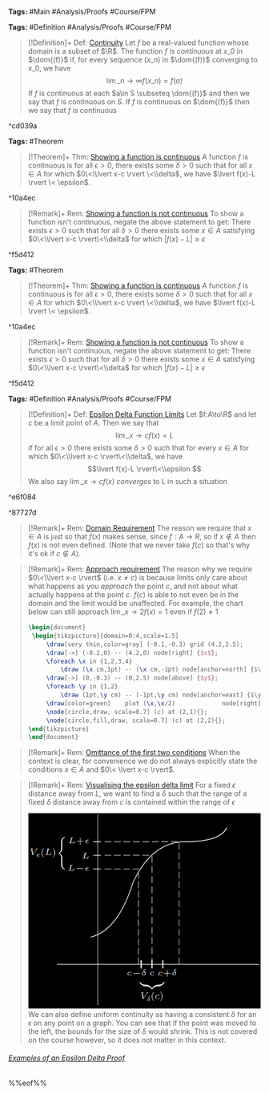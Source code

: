 ---
---

**Tags:** #Main #Analysis/Proofs #Course/FPM 

**Tags:** #Definition #Analysis/Proofs #Course/FPM 

 > 
 > \[!Definition\]+ Def: [Continuity](..\Individuals\Continuity.md)
 > Let $f$ be a real-valued function whose domain is a subset of $\R$. The function $f$ is *continuous* at $x\_{0}$ in $\dom{(f)}$ if, for every sequence $(x\_{n})$ in $\dom{(f)}$ converging to $x\_{0}$, we have 
 > $$\displaystyle\lim\_{ n \to \infty }f(x\_{n})=f(a)$$
 > If $f$ is continuous at each $a\in S \subseteq \dom{(f)}$ and then we say that $f$ is continuous on $S$. If $f$ is continuous on $\dom{(f)}$ then we say that $f$ is continuous

^cd039a

**Tags:** #Theorem 

 > 
 > \[!Theorem\]+ Thm: [Showing a function is continuous](..\Individuals\Showing%20a%20function%20is%20continuous.md)
 > A function $f$ is continuous is for all $\epsilon>0$, there exists some $\delta>0$ such that for all $x \in A$ for which $0\<\\lvert x-c \rvert \<\\delta$, we have $\lvert f(x)-L \rvert \< \epsilon$.

^10a4ec

 > 
 > \[!Remark\]+ Rem: [Showing a function is not continuous](..\Individuals\Showing%20a%20function%20is%20continuous.md)
 > To show a function isn't continuous, negate the above statement to get:
 > There exists $\epsilon>0$ such that for all $\delta>0$ there exists some $x \in A$ satisfying $0\<\\lvert x-c \rvert\<\\delta$ for which $\lvert  f(x)-L \rvert\ge \epsilon$

^f5d412

**Tags:** #Theorem 

 > 
 > \[!Theorem\]+ Thm: [Showing a function is continuous](..\Individuals\Showing%20a%20function%20is%20continuous.md)
 > A function $f$ is continuous is for all $\epsilon>0$, there exists some $\delta>0$ such that for all $x \in A$ for which $0\<\\lvert x-c \rvert \<\\delta$, we have $\lvert f(x)-L \rvert \< \epsilon$.

^10a4ec

 > 
 > \[!Remark\]+ Rem: [Showing a function is not continuous](..\Individuals\Showing%20a%20function%20is%20continuous.md)
 > To show a function isn't continuous, negate the above statement to get:
 > There exists $\epsilon>0$ such that for all $\delta>0$ there exists some $x \in A$ satisfying $0\<\\lvert x-c \rvert\<\\delta$ for which $\lvert  f(x)-L \rvert\ge \epsilon$

^f5d412

**Tags:** #Definition #Analysis/Proofs #Course/FPM 

 > 
 > \[!Definition\]+ Def: [Epsilon Delta Function Limits](..\Individuals\Epsilon%20Delta%20Function%20Limits.md)
 > Let $f:A\to\R$ and let $c$ be a limit point of $A$. Then we say that
 > $$\displaystyle\lim\_{x \to c} f(x) = L$$
 > if for all $\epsilon>0$ there exists some $\delta>0$ such that for every $x\in A$ for which $0\<\\lvert x-c \rvert\<\\delta$, we have
 > $$\lvert f(x)-L \rvert\<\\epsilon $$
 > We also say $\displaystyle\lim\_{x \to c}f(x)$ *converges* to L in such a situation

^e6f084

^87727d

 > 
 > \[!Remark\]+ Rem: [Domain Requirement](..\Individuals\Epsilon%20Delta%20Function%20Limits.md)
 > The reason we require that $x\in A$ is just so that $f(x)$ makes sense, since $f:A\to R$, so if $x\not\in A$ then $f(x)$ is not even defined. (Note that we never take $f(c)$ so that's why it's ok if $c\not\in A$).

 > 
 > \[!Remark\]+ Rem: [Approach requirement](..\Individuals\Epsilon%20Delta%20Function%20Limits.md)
 > The reason why we require $0\<\\lvert x-c \rvert$ (i.e. $x\ne c$) is because limits only care about what happens as you *approach* the point $c$, and not about what actually happens at the point $c$. $f(c)$ is able to not even be in the domain and the limit would be unaffected. For example, the chart below can still approach $\lim\_{x \to 2}f(x)=1$ even if $f(2) \ne 1$
 > 
 > ````tikz
 > \begin{document}
 > 	\begin{tikzpicture}[domain=0:4,scale=1.5]
 > 		\draw[very thin,color=gray] (-0.1,-0.3) grid (4.2,2.5);
 > 		\draw[->] (-0.2,0) -- (4.2,0) node[right] {$x$};
 > 		\foreach \x in {1,2,3,4}
 > 			\draw (\x cm,1pt) -- (\x cm,-1pt) node[anchor=north] {$\x$};
 > 		\draw[->] (0,-0.3) -- (0,2.5) node[above] {$y$};
 > 		\foreach \y in {1,2}
 > 		    \draw (1pt,\y cm) -- (-1pt,\y cm) node[anchor=east] {$\y$};
 > 		\draw[color=green]    plot (\x,\x/2)             node[right] {$f(x) $};
 > 		\node[circle,draw, scale=0.7] (c) at (2,1){};
 > 		\node[circle,fill,draw, scale=0.7] (c) at (2,2){};
 > \end{tikzpicture}
 > \end{document}
 > ````

 > 
 > \[!Remark\]+ Rem: [Omittance of the first two conditions](..\Individuals\Epsilon%20Delta%20Function%20Limits.md)
 > When the context is clear, for convenience we do not always explicitly state the conditions $x \in A$ and $0\< \lvert x-c \rvert$.

 > 
 > \[!Remark\]+ Rem: [Visualising the epsilon delta limit](..\Individuals\Epsilon%20Delta%20Function%20Limits.md)
 > For a fixed $\epsilon$ distance away from $L$, we want to find a $\delta$ such that the range of a fixed $\delta$ distance away from $c$ is contained within the range of $\epsilon$
 > 
 > ![Pasted image 20230304182042.png](..\Images\Pasted%20image%2020230304182042.png)
 > We can also define uniform continuity as having a consistent $\delta$ for an $\epsilon$ on any point on a graph. You can see that if the point was moved to the left, the bounds for the size of $\delta$ would shrink. This is not covered on the course however, so it does not matter in this context.

###### [Examples of an Epsilon Delta Proof](..\Individuals\Examples%20of%20an%20Epsilon%20Delta%20Proof.md)

%%eof%%